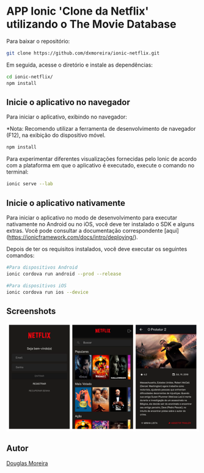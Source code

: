 # APP Ionic 'Clone da Netflix' utilizando o The Movie Database

Para baixar o repositório:

```bash
git clone https://github.com/dxmoreira/ionic-netflix.git
```
Em seguida, acesse o diretório e instale as dependências:

```bash
cd ionic-netflix/
npm install
```

## Inicie o aplicativo no navegador

Para iniciar o aplicativo, exibindo no navegador:

*Nota: Recomendo utilizar a ferramenta de desenvolvimento de navegador (F12), na exibição do dispositivo móvel.

```bash
npm install
```

Para experimentar diferentes visualizações fornecidas pelo Ionic de acordo com a plataforma em que o aplicativo é executado, execute o comando no terminal:

```bash
ionic serve --lab
```

## Inicie o aplicativo nativamente 

Para iniciar o aplicativo no modo de desenvolvimento para executar nativamente no Android ou no iOS, você deve ter instalado o SDK e alguns extras. Você pode consultar a documentação correspondente [aqui] (https://ionicframework.com/docs/intro/deploying/).

Depois de ter os requisitos instalados, você deve executar os seguintes comandos:

```bash
#Para dispositivos Android
ionic cordova run android --prod --release
```

```bash
#Para dispositivos iOS
ionic cordova run ios --device
```

## Screenshots

![Interface screenshots](./screenshots/interface.png)

## Autor
[Douglas Moreira](https://github.com/dxmoreira)